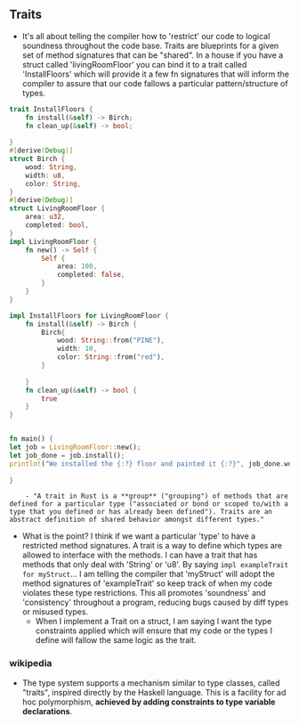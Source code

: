 ## Traits


- It's all about telling the compiler how to 'restrict' our code to logical soundness throughout the code base. Traits are blueprints for a given set of method signatures that can be "shared". In a house if you have a struct called 'livingRoomFloor' you can bind it to a trait called 'InstallFloors' which will provide it a few fn signatures that will inform the compiler to assure that our code fallows a particular pattern/structure of types. 
```rs
trait InstallFloors {
	fn install(&self) -> Birch;
	fn clean_up(&self) -> bool;
	
}
#[derive(Debug)]
struct Birch {
	wood: String,
	width: u8, 
	color: String, 
}
#[derive(Debug)]
struct LivingRoomFloor {
	area: u32,
	completed: bool, 
}
impl LivingRoomFloor {
    fn new() -> Self {
        Self {
            area: 100,
            completed: false, 
        }
    }
}

impl InstallFloors for LivingRoomFloor {
	fn install(&self) -> Birch {
		Birch{
			wood: String::from("PINE"),
			width: 10,
			color: String::from("red"), 
		}
		
	}
	fn clean_up(&self) -> bool {
	    true
	}
}


fn main() {
let job = LivingRoomFloor::new();
let job_done = job.install();
println!("We installed the {:?} floor and painted it {:?}", job_done.wood, job_done.color);
 
}
```

		- "A trait in Rust is a **group** ("grouping") of methods that are defined for a particular type ("associated or bond or scoped to/with a type that you defined or has already been defined"). Traits are an abstract definition of shared behavior amongst different types."

- What is the point? I think if we want a particular 'type' to have a restricted  method signatures. A trait is a way to define which types are allowed to interface with the methods. I can have a trait that has methods that only deal with 'String' or 'u8'. By saying `impl exampleTrait for myStruct`... I am telling the compiler that 'myStruct' will adopt the method signatures of 'exampleTrait' so keep track of when my code violates these type restrictions. This all promotes 'soundness' and 'consistency' throughout a program, reducing bugs caused by diff types or misused types. 
	- When I implement a Trait on a struct, I am saying I want the type constraints applied which will ensure that my code or the types I define will fallow the same logic as the trait. 

### wikipedia
- The type system supports a mechanism similar to type classes, called "traits", inspired directly by the Haskell language. This is a facility for ad hoc polymorphism, **achieved by adding constraints to type variable declarations**.
